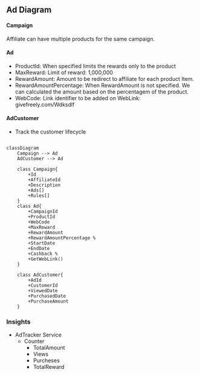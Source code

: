 ## Ad Diagram 

#### Campaign
Affiliate can have multiple products for the same campaign.

#### Ad
- ProductId: When specified limits the rewards only to the product
- MaxReward: Limit of reward: 1,000,000
- RewardAmount: Amount  to be redirect to affiliate for each product Item.    
- RewardAmountPercentage: When RewardAmount is not specified. We can calculated the amount based on the percentagem of the product.
- WebCode: Link identifier to be added on WebLink: givefreely.com/Wdksdlf

#### AdCustomer
- Track the customer lifecycle

```mermaid 

classDiagram
    Campaign --> Ad
    AdCustomer --> Ad
    
    class Campaign{
        +Id
        +AffiliateId
        +Description
        +Ads[]
        +Rules[]
    }
    class Ad{
        +CampaignId
        +ProductId
        +WebCode
        +MaxReward
        +RewardAmount 
        +RewardAmountPercentage %
        +StartDate
        +EndDate
        +Cashback % 
        +GetWebLink()
    }

    class AdCustomer{
        +AdId
        +CustomerId
        +ViewedDate
        +PurchasedDate
        +PurchaseAmount
    }
```

### Insights
- AdTracker Service
    - Counter
        - TotalAmount
        - Views
        - Purcheses
        - TotalReward



